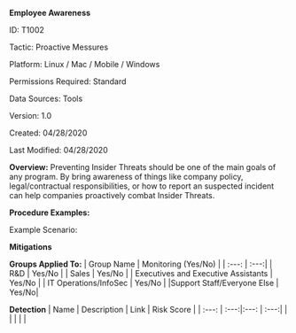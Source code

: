 **Employee Awareness**

ID: T1002

Tactic: Proactive Messures

Platform: Linux / Mac / Mobile / Windows

Permissions Required: Standard

Data Sources: Tools

Version: 1.0

Created: 04/28/2020

Last Modified: 04/28/2020


**Overview:**
Preventing Insider Threats should be one of the main goals of any program. By bring awareness of things like company policy, legal/contractual responsibilities, or how to report an suspected incident can help companies proactively combat Insider Threats.

**Procedure Examples:**


Example Scenario:

  

**Mitigations**





**Groups Applied To:**
| Group Name | Monitoring (Yes/No) |
| :---: | :---:|
| R&D	| Yes/No |
| Sales | Yes/No |
| Executives and Executive Assistants |	Yes/No |
| IT Operations/InfoSec	| Yes/No |
|Support Staff/Everyone Else | Yes/No|

**Detection**
| Name | Description | Link | Risk Score |
| :---: | :---:|:---: | :---:|
|  | | | |  





